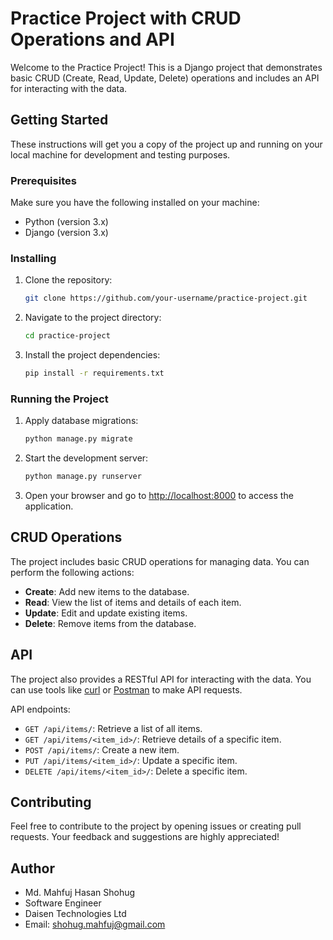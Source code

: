 # Practice Project with CRUD Operations and API

Welcome to the Practice Project! This is a Django project that demonstrates basic CRUD (Create, Read, Update, Delete) operations and includes an API for interacting with the data.

## Getting Started

These instructions will get you a copy of the project up and running on your local machine for development and testing purposes.

### Prerequisites

Make sure you have the following installed on your machine:

- Python (version 3.x)
- Django (version 3.x)

### Installing

1. Clone the repository:

   ```bash
   git clone https://github.com/your-username/practice-project.git
   ```

2. Navigate to the project directory:

   ```bash
   cd practice-project
   ```

3. Install the project dependencies:

   ```bash
   pip install -r requirements.txt
   ```

### Running the Project

1. Apply database migrations:

   ```bash
   python manage.py migrate
   ```

2. Start the development server:

   ```bash
   python manage.py runserver
   ```

3. Open your browser and go to [http://localhost:8000](http://localhost:8000) to access the application.

## CRUD Operations

The project includes basic CRUD operations for managing data. You can perform the following actions:

- **Create**: Add new items to the database.
- **Read**: View the list of items and details of each item.
- **Update**: Edit and update existing items.
- **Delete**: Remove items from the database.

## API

The project also provides a RESTful API for interacting with the data. You can use tools like [curl](https://curl.se/) or [Postman](https://www.postman.com/) to make API requests.

API endpoints:

- `GET /api/items/`: Retrieve a list of all items.
- `GET /api/items/<item_id>/`: Retrieve details of a specific item.
- `POST /api/items/`: Create a new item.
- `PUT /api/items/<item_id>/`: Update a specific item.
- `DELETE /api/items/<item_id>/`: Delete a specific item.

## Contributing

Feel free to contribute to the project by opening issues or creating pull requests. Your feedback and suggestions are highly appreciated!

## Author

- Md. Mahfuj Hasan Shohug  
- Software Engineer  
- Daisen Technologies Ltd  
- Email: shohug.mahfuj@gmail.com

